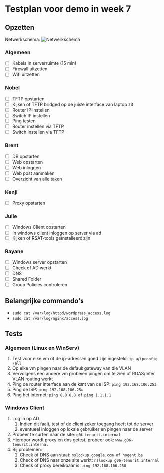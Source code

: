 # Testplan voor demo in week 7

## Opzetten

Netwerkschema:
![Netwerkschema](./img/netwerkschema.png)

### Algemeen

- [ ] Kabels in serverruimte (15 min)
- [ ] Firewall uitzetten
- [ ] Wifi uitzetten

### Nobel

- [ ] TFTP opstarten
- [ ] Kijken of TFTP bridged op de juiste interface van laptop zit
- [ ] Router IP instellen
- [ ] Switch IP instellen
- [ ] Ping testen
- [ ] Router instellen via TFTP
- [ ] Switch instellen via TFTP

### Brent

- [ ] DB opstarten
- [ ] Web opstarten
- [ ] Web inloggen
- [ ] Web post aanmaken
- [ ] Overzicht van alle taken

### Kenji

- [ ] Proxy opstarten

### Julie

- [ ] Windows Client opstarten
- [ ] In windows client inloggen op server via ad
- [ ] Kijken of RSAT-tools geïnstalleerd zijn

### Rayane

- [ ] Windows server opstarten
- [ ] Check of AD werkt
- [ ] DNS
- [ ] Shared Folder
- [ ] Group Policies controleren

## Belangrijke commando's

- `sudo cat /var/log/httpd/wordpress_access.log`
- `sudo cat /var/log/nginx/access.log`

## Tests

### Algemeen (Linux en WinServ)

1. Test voor elke vm of de ip-adressen goed zijn ingesteld: `ip a`/`ipconfig /all`
2. Op elke vm pingen naar de default gateway van die VLAN
3. Vervolgens een andere vm proberen pingen om te zien of ROAS/Inter VLAN routing werkt
4. Ping de router interface aan de kant van de ISP: `ping 192.168.106.253`
5. Ping de ISP: `ping 192.168.106.254`
6. Ping het internet: `ping 8.8.8.8 of ping 1.1.1.1`

### Windows Client

1. Log in op AD
   1. Indien dit faalt, test of de client zeker toegang heeft tot de server
   2. eventueel inloggen op lokale gebruiker en pingen naar de server
2. Probeer te surfen naar de site: `g06-tenurit.internal`
3. Hierdoor wordt proxy en dns getest, probeer ook: `www.g06-tenurit.internal`
4. Bij problemen:
   1. Check of DNS aan staat: `nslookup google.com of hogent.be`
   2. Check of DNS naar onze site werkt: `nslookup g06-tenurit.internal`
   3. Check of proxy bereikbaar is: `ping 192.168.106.250`
